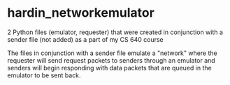 # hardin_networkemulator
2 Python files (emulator, requester) that were created in conjunction with a sender file (not added) as a part of my CS 640 course

The files in conjunction with a sender file emulate a "network" where the requester will send request packets to senders through an emulator and senders will begin responding with data packets that are queued in the emulator to be sent back.

